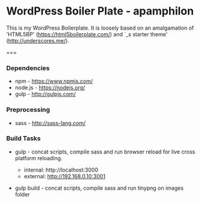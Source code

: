# WordPress Boiler Plate - apamphilon

This is my WordPress Boilerplate. It is loosely based on an amalgamation of 'HTML5BP' (https://html5boilerplate.com/) and `_s starter theme' (http://underscores.me/).

===

### Dependencies
* npm - https://www.npmjs.com/
* node.js - https://nodejs.org/
* gulp - http://gulpjs.com/

### Preprocessing
* sass - http://sass-lang.com/

### Build Tasks
* gulp - concat scripts, compile sass and run browser reload for live cross platform reloading.
  * internal: http://localhost:3000
  * external: http://192.168.0.10:3001

* gulp build - concat scripts, compile sass and run tinypng on images folder
